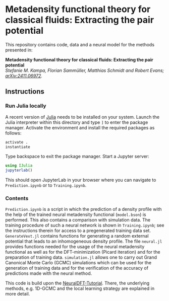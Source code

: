 # Metadensity functional theory for classical fluids: Extracting the pair potential

This repository contains code, data and a neural model for the methods presented in:

**Metadensity functional theory for classical fluids: Extracting the pair potential**  
*Stefanie M. Kampa, Florian Sammüller, Matthias Schmidt and Robert Evans; [arXiv:2411.06972](https://arxiv.org/abs/2411.06972).*


## Instructions

### Run Julia locally 

A recent version of [Julia](https://julialang.org/downloads/) needs to be installed on your system.
Launch the Julia interpreter within this directory and type `]` to enter the package manager.
Activate the environment and install the required packages as follows:

```julia
activate .
instantiate
```

Type backspace to exit the package manager.
Start a Jupyter server:

```julia
using IJulia
jupyterlab()
```

This should open JupyterLab in your browser where you can navigate to `Prediction.ipynb` or to `Training.ipynb`.

### Contents

`Prediction.ipynb` is a script in which the prediction of a density profile with the help of the trained neural metadensity functional (`model.bson`) is performed. This also contains a comparison with simulation data. 
The training procedure of such a neural network is shown in `Training.ipynb`; see the instructions therein for access to a pregenerated training data set. `GenerateVext.jl` contains functions for generating a random external potential that leads to an inhomogeneous density profile. The file `neural.jl` provides functions needed for the usage of the neural metadensity functional as well as for the DFT-minimization (Picard iteration) and for the preparation of training data. `simulation.jl` allows one to carry out Grand Canonical Monte Carlo (GCMC) simulations which can be used for the generation of training data and for the verification of the accuracy of predictions made with the neural method. 

This code is build upon the [NeuralDFT-Tutorial](https://github.com/sfalmo/NeuralDFT-Tutorial). There, the underlying methods, e.g. 1D-GCMC and the local learning strategy are explained in more detail. 